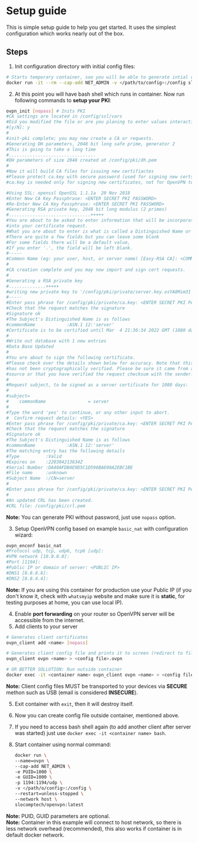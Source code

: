 # Setup guide

This is simple setup guide to help you get started. It uses the simplest configuration which works nearly out of the box.

## Steps

1. Init configuration directory with initial config files:

  ``` bash
  # Starts temporary container, soo you will be able to generate intial config files and opens bash shell in container
  docker run -it --rm --cap-add NET_ADMIN -v </path/to/config>:/config slocomptech/openvpn:latest bash
  ```

2. At this point you will have bash shell which runs in container. Now run following commands to **setup your PKI**:  

  ``` bash
  ovpn_init [nopass] # Inits PKI
  #CA settings are located in /config/ssl/vars
  #Did you modified the file or are you planing to enter values interactively ?
  #[y/N]: y
  #
  #init-pki complete; you may now create a CA or requests.
  #Generating DH parameters, 2048 bit long safe prime, generator 2
  #This is going to take a long time
  #.................................
  #DH parameters of size 2048 created at /config/pki/dh.pem
  #
  #Now it will build CA files for issuing new certifiactes
  #Please protect ca.key with secure password (used for signing new certs)
  #ca.key is needed only for signing new certificates, not for OpenVPN to work

  #Using SSL: openssl OpenSSL 1.1.1a  20 Nov 2018
  #Enter New CA Key Passphrase: <ENTER SECRET PKI PASSWORD>
  #Re-Enter New CA Key Passphrase: <ENTER SECRET PKI PASSWORD>
  #Generating RSA private key, 2048 bit long modulus (2 primes)
  #...............................+++++
  #You are about to be asked to enter information that will be incorporated
  #into your certificate request.
  #What you are about to enter is what is called a Distinguished Name or a DN.
  #There are quite a few fields but you can leave some blank
  #For some fields there will be a default value,
  #If you enter '.', the field will be left blank.
  #-----
  #Common Name (eg: your user, host, or server name) [Easy-RSA CA]: <COMMON NAME OF YOUR CA>
  #
  #CA creation complete and you may now import and sign cert requests.
  #
  #Generating a RSA private key
  #..............+++++
  #writing new private key to '/config/pki/private/server.key.osYA8Mim31'
  #-----
  #Enter pass phrase for /config/pki/private/ca.key: <ENTER SECRET PKI PASSWORD>
  #Check that the request matches the signature
  #Signature ok
  #The Subject's Distinguished Name is as follows
  #commonName            :ASN.1 12:'server'
  #Certificate is to be certified until Mar  4 21:36:34 2022 GMT (1080 days)
  #
  #Write out database with 1 new entries
  #Data Base Updated
  #
  #You are about to sign the following certificate.
  #Please check over the details shown below for accuracy. Note that this request
  #has not been cryptographically verified. Please be sure it came from a trusted
  #source or that you have verified the request checksum with the sender.
  #
  #Request subject, to be signed as a server certificate for 1080 days:
  #
  #subject=
  #    commonName                = server
  #
  #Type the word 'yes' to continue, or any other input to abort.
  #  Confirm request details: <YES>
  #Enter pass phrase for /config/pki/private/ca.key: <ENTER SECRET PKI PASSWORD>
  #Check that the request matches the signature
  #Signature ok
  #The Subject's Distinguished Name is as follows
  #commonName            :ASN.1 12:'server'
  #The matching entry has the following details
  #Type          :Valid
  #Expires on    :220304213634Z
  #Serial Number :DA40AFDB4E9D5C1D596BA698A2EBC1BE
  #File name     :unknown
  #Subject Name  :/CN=server
  #
  #Enter pass phrase for /config/pki/private/ca.key: <ENTER SECRET PKI PASSWORD>
  #
  #An updated CRL has been created.
  #CRL file: /config/pki/crl.pem
  ```

  **Note:** You can generate PKI without password, just use `nopass` option.  

3. Setup OpenVPN config based on example `basic_nat` with configuration wizard:

  ``` bash
  ovpn_enconf basic_nat
  #Protocol udp, tcp, udp6, tcp6 [udp]:
  #VPN network [10.0.0.0]:
  #Port [1194]:
  #Public IP or domain of server: <PUBLIC IP>
  #DNS1 [8.8.8.8]:
  #DNS2 [8.8.4.4]:
  ```

  **Note:** If you are using this container for production use your Public IP (if you don't know it, check with `whatsmyip` website and make sure it is **static**, for testing purposes at home, you can use local IP).

4. Enable **port forwarding** on your router so OpenVPN server will be accessible from the internet.
5. Add clients to your server

  ``` bash
  # Generates client certificates
  ovpn_client add <name> [nopass]

  # Generates client config file and prints it to screen (redirect to file)
  ovpn_client ovpn <name> > <config file>.ovpn

  # OR BETTER SOLLUTION: Run outside container
  docker exec -it <container name> ovpn_client ovpn <name> > <config file>.ovpn
  ```

**Note:** Client config files MUST be transported to your devices via **SECURE** methon such as USB (email is considered **INSECURE**).

5. Exit container with `exit`, then it will destroy itself.
6. Now you can create config file outside container, mentioned above.
7. If you need to access bash shell again (to add another client after server was started) just use `docker exec -it <container name> bash`.
8. Start container using normal command:

    ``` bash
    docker run \
    --name=ovpn \
    --cap-add NET_ADMIN \
    -e PUID=1000 \
    -e GUID=1000 \
    -p 1194:1194/udp \
    -v </path/o/config>:/config \
    --restart=unless-stopped \
    --network host \
    slocomptech/openvpn:latest
    ```

**Note:** PUID, GUID parameters are optional.  
**Note:** Container in this example will connect to host network, so there is less network overhead (recommended), this also works if container is in default docker network.  
